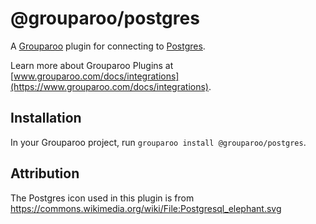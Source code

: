 # @grouparoo/postgres

A [Grouparoo](https://www.grouparoo.com) plugin for connecting to [Postgres](https://www.postgresql.org/).

Learn more about Grouparoo Plugins at [www.grouparoo.com/docs/integrations](https://www.grouparoo.com/docs/integrations).

## Installation

In your Grouparoo project, run `grouparoo install @grouparoo/postgres`.

## Attribution

The Postgres icon used in this plugin is from https://commons.wikimedia.org/wiki/File:Postgresql_elephant.svg
